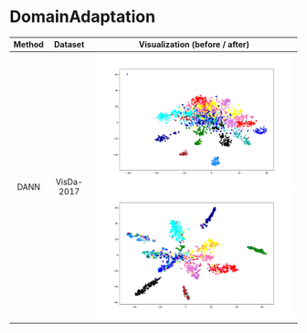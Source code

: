 # DomainAdaptation
Method | Dataset | Visualization (before / after)
:-------------------------:|:-------------------------:|:-------------------------:
DANN | VisDa-2017 | ![](/visualization/visda/dann/resnet50_without_domain_adaptation.png)<br>![](/visualization/visda/dann/resnet50_with_domain_adaptation.png)
